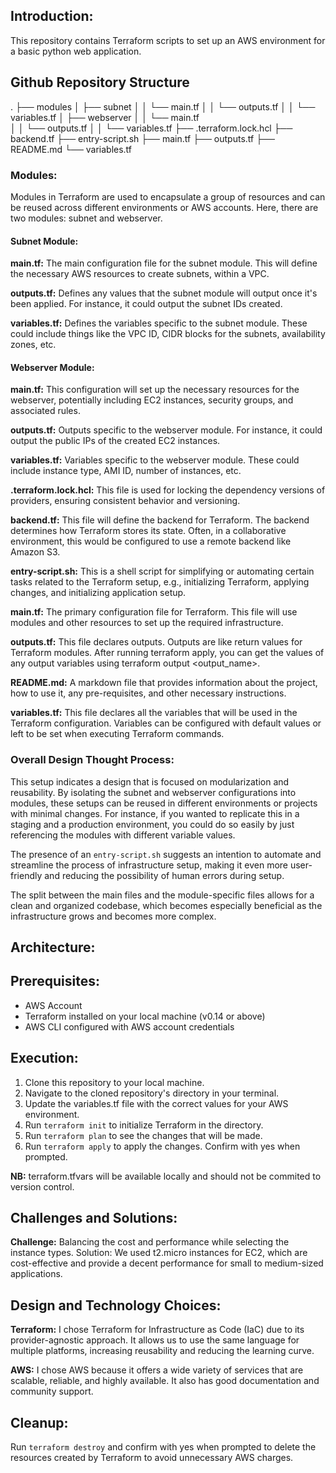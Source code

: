 ## Introduction:
This repository contains Terraform scripts to set up an AWS environment for a basic python web application.

## Github Repository Structure
.
├── modules
│   ├── subnet
│   │   └── main.tf
│   │    └── outputs.tf
│   │    └── variables.tf
│   ├── webserver
│   │   └── main.tf  
│   │   └── outputs.tf
│   │   └── variables.tf 
├── .terraform.lock.hcl
├── backend.tf
├── entry-script.sh
├── main.tf
├── outputs.tf
├── README.md
└── variables.tf

### Modules:
Modules in Terraform are used to encapsulate a group of resources and can be reused across different environments or AWS accounts. Here, there are two modules: subnet and webserver.

#### Subnet Module:
**main.tf:** The main configuration file for the subnet module. This will define the necessary AWS resources to create subnets, within a VPC.

**outputs.tf:** Defines any values that the subnet module will output once it's been applied. For instance, it could output the subnet IDs created.

**variables.tf:** Defines the variables specific to the subnet module. These could include things like the VPC ID, CIDR blocks for the subnets, availability zones, etc.

#### Webserver Module:
**main.tf:** This configuration will set up the necessary resources for the webserver, potentially including EC2 instances, security groups, and associated rules.

**outputs.tf:** Outputs specific to the webserver module. For instance, it could output the public IPs of the created EC2 instances.

**variables.tf:** Variables specific to the webserver module. These could include instance type, AMI ID, number of instances, etc.

**.terraform.lock.hcl:** This file is used for locking the dependency versions of providers, ensuring consistent behavior and versioning. 

**backend.tf:** This file will define the backend for Terraform. The backend determines how Terraform stores its state. Often, in a collaborative environment, this would be configured to use a remote backend like Amazon S3.

**entry-script.sh:** This is a shell script for simplifying or automating certain tasks related to the Terraform setup, e.g., initializing Terraform, applying changes, and initializing application setup.

**main.tf:** The primary configuration file for Terraform. This file will use modules and other resources to set up the required infrastructure.

**outputs.tf:** This file declares outputs. Outputs are like return values for Terraform modules. After running terraform apply, you can get the values of any output variables using terraform output <output_name>.

**README.md:** A markdown file that provides information about the project, how to use it, any pre-requisites, and other necessary instructions.

**variables.tf:** This file declares all the variables that will be used in the Terraform configuration. Variables can be configured with default values or left to be set when executing Terraform commands.

### Overall Design Thought Process:
This setup indicates a design that is focused on modularization and reusability. By isolating the subnet and webserver configurations into modules, these setups can be reused in different environments or projects with minimal changes. For instance, if you wanted to replicate this in a staging and a production environment, you could do so easily by just referencing the modules with different variable values.

The presence of an `entry-script.sh` suggests an intention to automate and streamline the process of infrastructure setup, making it even more user-friendly and reducing the possibility of human errors during setup.

The split between the main files and the module-specific files allows for a clean and organized codebase, which becomes especially beneficial as the infrastructure grows and becomes more complex.

## Architecture:


## Prerequisites:
- AWS Account
- Terraform installed on your local machine (v0.14 or above)
- AWS CLI configured with AWS account credentials

## Execution:
1. Clone this repository to your local machine.
2. Navigate to the cloned repository's directory in your terminal.
3. Update the variables.tf file with the correct values for your AWS environment.
4. Run `terraform init` to initialize Terraform in the directory.
5. Run `terraform plan` to see the changes that will be made.
6. Run `terraform apply` to apply the changes. Confirm with yes when prompted.

**NB:** terraform.tfvars will be available locally and should not be commited to version control.

## Challenges and Solutions:
**Challenge:** Balancing the cost and performance while selecting the instance types.
Solution: We used t2.micro instances for EC2, which are cost-effective and provide a decent performance for small to medium-sized applications.

## Design and Technology Choices:
**Terraform:** I chose Terraform for Infrastructure as Code (IaC) due to its provider-agnostic approach. It allows us to use the same language for multiple platforms, increasing reusability and reducing the learning curve.

**AWS:** I chose AWS because it offers a wide variety of services that are scalable, reliable, and highly available. It also has good documentation and community support.

## Cleanup:
Run `terraform destroy` and confirm with yes when prompted to delete the resources created by Terraform to avoid unnecessary AWS charges.